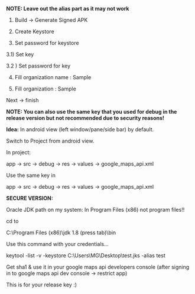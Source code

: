 
**NOTE: Leave out the alias part as it may not work**

1) Build -> Generate Signed APK

2) Create Keystore

3) Set password for keystore

3.1) Set key  

3.2 ) Set password for key

4) Fill organization name : Sample

5) Fill organization : Sample

Next -> finish

**NOTE: You can also use the same key that you used for debug in the release version but not recommended due to security reasons!**

**Idea:** In android view (left window/pane/side bar) by default.

Switch to Project from android view.

In project:

app -> src -> debug -> res -> values -> google_maps_api.xml

Use the same key in

app -> src -> debug -> res -> values -> google_maps_api.xml

**SECURE VERSION:** 

Oracle JDK path on my system: In Program Files (x86) not program files!!

cd to 

C:\Program Files (x86)\jdk 1.8 (press tab)\bin

Use this command with your credentials...

keytool -list -v -keystore C:\Users\MG\Desktop\test.jks -alias test

Get sha1 & use it in your google maps api developers console (after signing in to google maps api dev console -> restrict app)

This is for your release key :)


